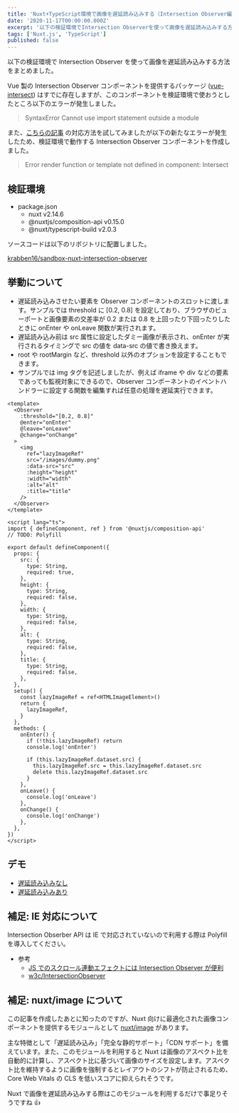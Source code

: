 ```yaml
---
title: 'Nuxt+TypeScript環境で画像を遅延読み込みする（Intersection Observer編）'
date: '2020-11-17T00:00:00.000Z'
excerpt: '以下の検証環境でIntersection Observerを使って画像を遅延読み込みする方法をまとめました。'
tags: ['Nuxt.js', 'TypeScript']
published: false
---
```


以下の検証環境で Intersection Observer を使って画像を遅延読み込みする方法をまとめました。

Vue 製の Intersection Observer コンポーネントを提供するパッケージ ([vue-intersect](https://github.com/heavyy/vue-intersect)) はすでに存在しますが、このコンポーネントを検証環境で使おうとしたところ以下のエラーが発生しました。

> SyntaxError Cannot use import statement outside a module

また、[こちらの記事](https://zenn.dev/sengosha/articles/63a04ba5da5303e3993d) の対応方法を試してみましたが以下の新たなエラーが発生したため、検証環境で動作する Intersection Observer コンポーネントを作成しました。

> Error render function or template not defined in component: Intersect

## 検証環境

- package.json
  - nuxt v2.14.6
  - @nuxtjs/composition-api v0.15.0
  - @nuxt/typescript-build v2.0.3

ソースコードは以下のリポジトリに配置しました。

[krabben16/sandbox-nuxt-intersection-observer](https://github.com/krabben16/sandbox-nuxt-intersection-observer)

## 挙動について

- 遅延読み込みさせたい要素を Observer コンポーネントのスロットに渡します。サンプルでは threshold に [0.2, 0.8] を設定しており、ブラウザのビューポートと画像要素の交差率が 0.2 または 0.8 を上回ったり下回ったりしたときに onEnter や onLeave 関数が実行されます。
- 遅延読み込み前は src 属性に設定したダミー画像が表示され、onEnter が実行されるタイミングで src の値を data-src の値で書き換えます。
- root や rootMargin など、threshold 以外のオプションを設定することもできます。
- サンプルでは img タグを記述しましたが、例えば iframe や div などの要素であっても監視対象にできるので、Observer コンポーネントのイベントハンドラーに設定する関数を編集すれば任意の処理を遅延実行できます。

```vue
<template>
  <Observer
    :threshold="[0.2, 0.8]"
    @enter="onEnter"
    @leave="onLeave"
    @change="onChange"
  >
    <img
      ref="lazyImageRef"
      src="/images/dummy.png"
      :data-src="src"
      :height="height"
      :width="width"
      :alt="alt"
      :title="title"
    />
  </Observer>
</template>

<script lang="ts">
import { defineComponent, ref } from '@nuxtjs/composition-api'
// TODO: Polyfill

export default defineComponent({
  props: {
    src: {
      type: String,
      required: true,
    },
    height: {
      type: String,
      required: false,
    },
    width: {
      type: String,
      required: false,
    },
    alt: {
      type: String,
      required: false,
    },
    title: {
      type: String,
      required: false,
    },
  },
  setup() {
    const lazyImageRef = ref<HTMLImageElement>()
    return {
      lazyImageRef,
    }
  },
  methods: {
    onEnter() {
      if (!this.lazyImageRef) return
      console.log('onEnter')

      if (this.lazyImageRef.dataset.src) {
        this.lazyImageRef.src = this.lazyImageRef.dataset.src
        delete this.lazyImageRef.dataset.src
      }
    },
    onLeave() {
      console.log('onLeave')
    },
    onChange() {
      console.log('onChange')
    },
  },
})
</script>
```

## デモ

- [遅延読み込みなし](https://test-nuxt-intersection-observer.netlify.app/)
- [遅延読み込みあり](https://test-nuxt-intersection-observer.netlify.app/observer)

## 補足: IE 対応について

Intersection Obserber API は IE で対応されていないので利用する際は Polyfill を導入してください。

- 参考
  - [JS でのスクロール連動エフェクトには Intersection Observer が便利](https://ics.media/entry/190902/)
  - [w3c/IntersectionObserver](https://github.com/w3c/IntersectionObserver/tree/master/polyfill)

## 補足: nuxt/image について

この記事を作成したあとに知ったのですが、Nuxt 向けに最適化された画像コンポーネントを提供するモジュールとして [nuxt/image](https://github.com/nuxt/image) があります。

主な特徴として「遅延読み込み」「完全な静的サポート」「CDN サポート」を備えています。また、このモジュールを利用すると Nuxt は画像のアスペクト比を自動的に計算し、アスペクト比に基づいて画像のサイズを設定します。アスペクト比を維持するように画像を強制するとレイアウトのシフトが防止されるため、Core Web Vitals の CLS を低いスコアに抑えられそうです。

Nuxt で画像を遅延読み込みする際はこのモジュールを利用するだけで事足りそうですね 👍
